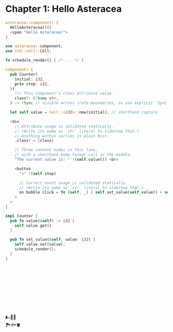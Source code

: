 # Chapter 1: Hello Asteracea

```rust asteracea=HelloAsteracea
asteracea::component! {
  HelloAsteracea()()
  <span "Hello Asteracea!">
}
```

```rust asteracea=Counter asteracea::new=.initial(0).step(1) asteracea::render=.class("counter-class")
use asteracea::component;
use std::cell::Cell;

fn schedule_render() { /* ... */ }

component! {
  pub Counter(
    initial: i32,
    priv step: i32,
  )(
    /// This component's class attribute value.
    class?: &'bump str,
  ) -> !Sync // visible across crate-boundaries, so use explicit `Sync`ness

  let self.value = Cell::<i32>::new(initial); // shorthand capture

  <div
    // Attribute usage is validated statically.
    // (Write its name as `str` literal to sidestep that.)
    // Anything within curlies is plain Rust.
    .class? = {class}

    // Three content nodes in this line,
    // with a shorthand bump_format call in the middle.
    "The current value is: " !(self.value()) <br>

    <button
      "+" !(self.step)

      // Correct event usage is validated statically.
      // (Write its name as `str` literal to sidestep that.)
      on bubble click = fn (self, _) { self.set_value(self.value() + self.step); } // Inline handler.
    >
  >
}

impl Counter {
  pub fn value(&self) -> i32 {
    self.value.get()
  }

  pub fn set_value(&self, value: i32) {
    self.value.set(value);
    schedule_render();
  }
}
```

<!-- markdownlint-disable no-inline-html -->
<div class="subtlish">
<style>
.subtlish {
  height: 0px;
}
</style>
<br><br><br><br><br><br><br><br>

🌬️🍃🌄  
🏞️🐟🪣
</div>
<!-- markdownlint-enable no-inline-html -->
